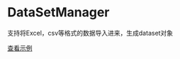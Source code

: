 # DataSetManager

支持将Excel，csv等格式的数据导入进来，生成dataset对象

[查看示例](https://huiyan-fe.github.io/dataset-manager/)
